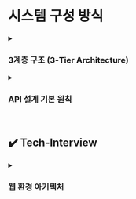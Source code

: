 # 시스템 구성 방식

<details>
    <summary><h3>3계층 구조 (3-Tier Architecture)</h3></summary>
    <ul>
        <li><strong>3계층 구조란?</strong></li>
        플랫폼을 세 가지 계층으로 나누어 논리적 또는 물리적으로 분리하여 구축 및 운영하는 아키텍처
        <br><br>
        예를 들어 웹 서비스를 운영할 때, 서버 한 대에 모든 기능을 통합하는 대신<br> 
        <strong>프레젠테이션 계층, 애플리케이션 계층, 데이터 계층</strong><br>
        으로 분리해 각각 독립적으로 관리한다.
        <br><br>
        3계층 외에도 2계층, 4계층 등 다양한 구조로 나눌 수 있으며, 이를 <strong>다층 구조(Multi-tier Architecture)</strong>라고 한다.
        <br><br>
        <li><strong>프레젠테이션 계층</strong></li>
        사용자와 직접 상호작용하는 계층. UI와 사용자 요청 전달 및 결과 표시<br>
        ex) React, HTML/CSS, Android 앱
        <li><strong>애플리케이션 계층</strong></li>
        비즈니스 로직 처리, 사용자 요청을 처리, DB와 연동
        ex) Python, Node.js, Java 서버
        <li><strong>데이터 계층</strong></li>
        데이터 저장, 조회, 수정 등의 기능을 담당<br>
        ex) MySQL, PostgreSQL, MongoDB

<br><br>

<li>
    <em>※ 추가) 2-tier, n-tier 구조와의 차이</em>
</li>

</ul>

</details>

<details>
    <summary><h3>API 설계 기본 원칙</h3></summary>
    <code>Q. API를 설계할 때 필요한 기본 원칙들과 지원자가 API를 작성할 때 가장 중요하게 생각하는 요소에 대해서 설명해주세요.</code>
    <br><br>
    <h3>RESTful 기본 개념</h3>
    <ul>
        <li>리소스를 <strong>URI</strong>로 표현</li>
        <li><strong>HTTP 메서드</strong>로 <strong>자원에 대한 행위를 요청</strong> (GET, POST, PUT, DELETE 등)</li>
        <li><strong>JSON 포맷</strong>으로 요청/응답 본문 처리</li>
    </ul>
    <br>
    <h3>RESTful API 설계 규칙</h3>
    <ul>
        <li>
        <strong>1. URL 규칙</strong><br>슬래시(/)로 계층 표현, 마지막 슬래시 생략<br>
        </li><br>
        <li>
        <strong>2. 대시(-) 사용</strong><br>언더바(_) 대신 대시(-) 사용<br>
        </li><br>
        <li><strong>3. 소문자 사용</strong><br>URI는 항상 소문자 → 일관성, 단순함 지향</li><br>
        <li>
        <strong>4. 단순한 구조로 작성</strong><br>하나의 리소스에는 단수/복수 URL만 허용<br>
        구조가 일관되면 HTTP 메서드 설계를 올바르게 하기 쉬워지고, 그 결과로 멱등성도 자연스럽게 확보가 됨<br>
        예: <code>/orders</code>, <code>/orders/1</code><br>
        <br>
        <strong>* 멱등성: 같은 요청을 여러 번 보내더라도 결과가 변하지 않는 성질</strong><br>
        - GET, PUT(전체 덮어쓰기라서 결과가 항상 그대로), DELETE → 멱등성 있음<br>
        - POST(요청 할 때마다 새로운 데이터 생김), PATCH(부분 수정으로 데이터 누적이 가능해 매번 결과 달라질 수 있음) → 멱등성 없음<br>
        </li><br><br>
        <li>
        <strong>5. URL에 HTTP 메서드 노출하지 않기</strong><br>
        예: <code>/getUser</code> X
        </li><br>
        <li>
        <strong>6. URI depth 제한</strong><br>가급적 얕게 구성, 최대 4단계 권장<br>
        예: <code>/shops/1/orders/2/items</code> (지양)
        </li><br>
        <li>
        <strong>7. 의미에 맞는 HTTP 상태 코드 사용</strong>
        <ul>
            <li>200 OK, 201 Created, 204 No Content</li>
            <li>400 Bad Request, 401 Unauthorized, 404 Not Found 등</li>
        </ul>
        </li><br>
        <li>
        <strong>8. API 버전 명시</strong><br>
        예: <code>/v1/orders</code>
        </li><br>
        <li>
        <strong>9. 리소스에 대한 정렬, 필드에 대한 필터, 페이징은 쿼리 파라미터 사용</strong>
        <ul>
            <li>정렬: <code>?sort=created_at</code></li>
            <li>필터: <code>?status=active</code></li>
            <li>페이징: <code>?page=2&amp;limit=10</code></li>
        </ul>
        </li><br>
        <li>
        <strong>10. 문서화</strong><br>API 명세서 제공 (Swagger, Postman 등)<br>
        → 기획자나 현업도 쉽게 테스트 가능해야 함
        </li>
    </ul>
    <br>
    API는 일관성, 명확성, 단순성을 기반으로 설계해야 하며, 팀 전체가 쉽게 이해하고 테스트할 수 있도록 문서화와 표준화가 중요하다.
    <br>
    + 추가) RESTful 기반 설계 외에 어떤 API 설계 방법? 요즘 RESTful API를 많이 사용하는 이유

</details>

<br>

## ✔️ Tech-Interview

<details>
    <summary><h3>웹 환경 아키텍처</h3></summary>
    <ul>
        <li>
            <p><strong>Q1. 다양한 클라이언트 디바이스(웹, 모바일, 태블릿)에서 서버를 호출할 때, 일반적인 3-Tier 환경에서 동작하는 전반적인 프로세스를 설명해주세요.</strong></p>
            <p>A. 
                사용자는 프레젠테이션 계층(웹 브라우저, 모바일 앱 등)을 통해 요청을 보냅니다. 이 요청은 애플리케이션 계층(Web 서버, API 서버 등)으로 전달되어 비즈니스 로직이 처리되고, 필요한 경우 데이터 계층(DB 서버)에서 데이터를 읽거나 저장합니다. <br>
                처리된 결과는 다시 애플리케이션 계층을 통해 프레젠테이션 계층으로 전달되어 사용자에게 응답됩니다.
                <br><br>
                + DNS, L7의 역할, LB 등의 역할 추가
                + 방화벽, CDN, DB의 리플리케이션 정도 설명 추가
            </p>
        </li>
        <br>
        <li>
            <p><strong>Q2. 3계층 구조를 주로 사용하는 이유는 무엇일까요?</strong></p>
            <p>A. 역할 분리, 유지보수성, 확장성, 재사용성을 모두 충족하기 때문에, 대부분의 백엔드 서비스에서 표준처럼 사용된다.<br>
                - 유지보수성: 각 계층이 맡은 역할이 분리되어 있기 때문에, 한 계층 내부를 수정해도 다른 계층은 그대로 사용할 수 있다.<br>
                ex) DB 구조가 변경되었을 때 API 응답 형식을 유지하면 앞단을 고치지 않아도 됨.<br>
                - 확장성: 각 계층을 독립적으로 스케일 아웃할 수 있어 트래픽 증가에 유연하게 대응 가능<br>
                - 재사용성: 동일한 비즈니스 로직을 웹, 앱, 외부 API등 다양한 클라이언트에서 재활용할 수 있음.<br>
            </p>
        </li>
        <br>
        <li>
            <p><strong>Q3. 그 중 특정 디바이스 혹은 메뉴의 트래픽이 월등히 높아 서버에 부하가 많이 걸릴 경우, 아키텍처를 어떻게 구성 또는 변경해야 할까요?</strong></p>
            <p>병목 지점을 파악해서 서버를 늘리거나 DB의 수행 속도를 개선해야 한다. 정도의 답변은 아쉬움.
            <br>
            <p>💡 질문 의도 = 점진적인 구조적 개선을 고민해보았는지, 트래픽의 부하 분산에 대해서 알고 있는지</p>
            <p>원인 분석 → 단기 대응 → 중장기 구조 개선</p><br>
            <p>
                A. <br>먼저 <strong>모니터링 지표</strong>로 병목이 <strong>네트워크, 애플리케이션, DB, 캐시</strong> 중 어디에서 발생하는지 분석합니다.<br>
                <br>
                <strong>단기적으로는<br>정적 파일은 CDN에 캐싱</strong>하고, <strong>서버를 스케일 아웃한 뒤 로드밸런싱</strong>하며, <strong>읽기 요청은 Redis 같은 인메모리 캐시로 처리</strong>해 DB 부하를 줄입니다.<br><br>
                <strong>중기적으로는<br>트래픽이 몰리는 메뉴를 경계로 분리</strong>해 <strong>독립 배포·독립 스케일</strong>이 가능하게 합니다. <strong>필요에 따라 마이크로서비스, 서브도메인, 별도 서버 방식 중 선택해 트래픽을 격리</strong>합니다. <br>
                <strong>DB 병목은 읽기/쓰기 분리, 인덱스 최적화, 파티셔닝·샤딩, Elasticsearch 도입</strong>으로 해소합니다.<br><br>
                <strong>장기적으로는<br>오토스케일링과 메시지 큐를 통한 비동기 처리 구조</strong>를 적용해, 특정 메뉴에 트래픽이 몰려도 전체 서비스 안정성을 유지합니다.
            </p>
            <br><br>
            + 추가) 마이크로서비스, 서브도메인, 별도 서버로 분리는 어떻게? 어떤 장단점?
        </li>
</details>

